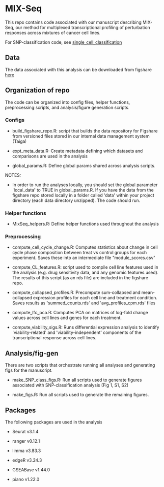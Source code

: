 # MIX-Seq

This repo contains code associated with our manuscript describing MIX-Seq, our method for multiplexed transcriptional profiling of perturbation responses across mixtures of cancer cell lines.

For SNP-classification code, see [single_cell_classification](https://github.com/acwarren/single_cell_classification)

## Data

The data associated with this analysis can be downloaded from figshare [here](https://figshare.com/articles/MIX-seq_data/10298696)



## Organization of repo

The code can be organized into config files, helper functions, preprocessing scripts, and analysis/figure generation scripts.


### Configs

- build_figshare_repo.R: script that builds the data repository for Figshare from versioned files stored in our internal data management system (Taiga)

- expt_meta_data.R: Create metadata defining which datasets and comparisons are used in the analysis

- global_params.R: Define global params shared across analysis scripts.

NOTES: 

- In order to run the analyses locally, you should set the global parameter 'local_data' to TRUE in global_params.R. If you have the data from the figshare repo stored locally in a folder called 'data' within your project directory (each data directory unzipped). The code should run. 




### Helper functions

- MixSeq_helpers.R: Define helper functions used throughout the analysis


### Preprocessing

- compute_cell_cycle_change.R: Computes statistics about change in cell cycle phase composition between treat vs control groups for each experiment. Saves these into an intermediate file "module_scores.csv"

- compute_CL_features.R: script used to compile cell line features used in the analysis (e.g. drug sensitivity data, and any genomic features used). The results of this script (as an rds file) are included in the figshare repo.

- compute_collapsed_profiles.R: Precompute sum-collapsed and mean-collapsed expression profiles for each cell line and treatment condition. Saves results as 'summed_counts.rds' and 'avg_profiles_cpm.rds' files

- compute_lfc_pca.R: Computes PCA on matrices of log-fold change values across cell lines and genes for each treatment. 

- compute_viability_sigs.R: Runs differential expression analysis to identify 'viability-related' and 'viability-independent' components of the transcriptional response across cell lines.


## Analysis/fig-gen

There are two scripts that orchestrate running all analyses and generating figs for the manuscript. 

- make_SNP_class_figs.R: Run all scripts used to generate figures associated with SNP-classification analysis (Fig 1, S1, S2)

- make_figs.R: Run all scripts used to generate the remaining figures.


## Packages

The following packages are used in the analysis

- Seurat v3.1.4

- ranger v0.12.1

- limma v3.83.3

- edgeR v3.24.3

- GSEABase v1.44.0

- piano v1.22.0